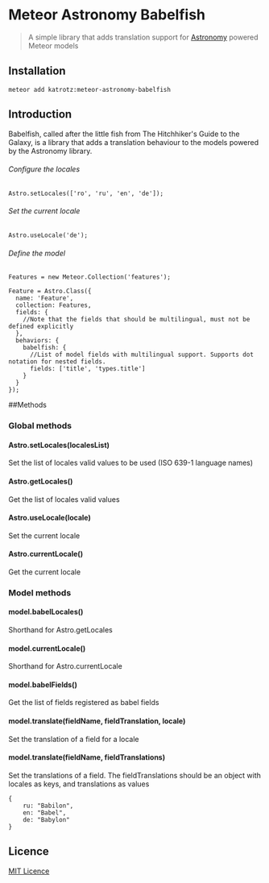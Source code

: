 # Meteor Astronomy Babelfish

> A simple library that adds translation support for [Astronomy](https://github.com/jagi/meteor-astronomy) powered Meteor models

## Installation

```meteor add katrotz:meteor-astronomy-babelfish```

## Introduction

Babelfish, called after the little fish from The Hitchhiker's Guide to the Galaxy, is a library that adds a translation behaviour to the models powered by the Astronomy library.

###### Configure the locales
```
Astro.setLocales(['ro', 'ru', 'en', 'de']);

```

###### Set the current locale
```
Astro.useLocale('de');

```

###### Define the model
```
Features = new Meteor.Collection('features');

Feature = Astro.Class({
  name: 'Feature',
  collection: Features,
  fields: {
    //Note that the fields that should be multilingual, must not be defined explicitly
  },
  behaviors: {
    babelfish: {
      //List of model fields with multilingual support. Supports dot notation for nested fields.
      fields: ['title', 'types.title']
    }
  }
});
```

##Methods
### Global methods
#### Astro.setLocales(localesList)
Set the list of locales valid values to be used (ISO 639-1 language names)

#### Astro.getLocales()
Get the list of locales valid values

#### Astro.useLocale(locale)
Set the current locale

#### Astro.currentLocale()
Get the current locale

### Model methods
#### model.babelLocales()
Shorthand for Astro.getLocales

#### model.currentLocale()
Shorthand for Astro.currentLocale

#### model.babelFields()
Get the list of fields registered as babel fields

#### model.translate(fieldName, fieldTranslation, locale)
Set the translation of a field for a locale

#### model.translate(fieldName, fieldTranslations)
Set the translations of a field. The fieldTranslations should be an object with locales as keys, and translations as values
```
{
	ru: "Babilon",
	en: "Babel",
	de: "Babylon"
}
```

## Licence
[MIT Licence](http://opensource.org/licenses/MIT)